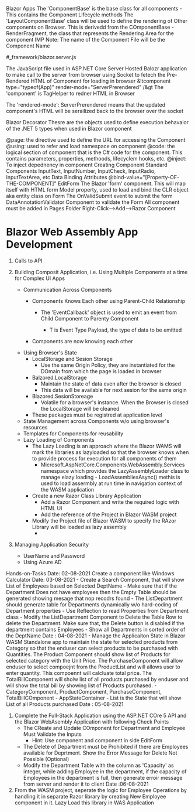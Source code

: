 Blazor Apps
The 'ComponentBase' is the base class for all components - This contains the Component Lifecycle methods The 'LayoutComponentBase' class will be used to define the rendering of Other components on Browser. This is derivedd from the COmponentBase - RenderFragment, the class that represents the Rendering Area for the component IMP Note: The name of the Component File will be the Component Name

#_framework/blazor.server.js

The JavaScript file used in ASP.NET Core Server Hosted Balozr application to make call to the server from browser using Socket to fetech the Pre-Rendered HTML of Component for loading in browser
 &ltcomponent type="typeof(App)" render-mode="ServerPrerendered" /&gt
The 'component' is TagHelper to redner HTML in Browser

The 'rendered-mode': ServerPrerendered means that the updated component's HTML will be serailized back to the browser over the socket

Blazor Decorator
Thesre are the objects used to define execution behavaior of the .NET 5 types when used in Blazor component

@page: the directive used to define the URL for accessing the Component
@using: used to refer and load namespace on component
@code: the logical section of component that is the C# code for the component. This contains parameters, properties, methoods, lifecyclem hooks, etc.
@inject: To inject depednency in component
Creating Component
Standard Components
InputText, InputNumber, InputCheck, InputRadio, InputTextArea, etc
Data Binding Attributes
@bind-value="[Property-OF-THE-COMPONENT]"
EditForm
The Blazor 'form' component. This will map itself with HTML form
Model property, used to load and bind the CLR object aka entity class on Form
The OnValidSubmit event to submit the form
DataAnnotationValidator
Component to validate the Form
All component must be added in Pages Folder
Right-Click-->Add-->Razor Component


# Blazor Web Assembly App Development
1. Calls to API
2. Building Composit Application, i.e. Using Multiple Components at a time for Complex UI Apps
	- Communication Across Components
		- Components Knows Each other using Parent-Child Relationship
			- The 'EventCallback<T>' object is used to emit an event from Child Component to Parenty Component
				- T is Event Type Payload, the type of data to be emitted

		- Components are now knowing each other
	- Using Browser's State
		- LocalStorage and Sesion Storage
			- Use the same Origin Policy, they are instantiated for the DOmain from which the page is loaded in browser 
		- Balzored.LocalStorage
			- Maintain the  state of data even after the browser is closed 
			- This data will be available for next sesion for the same origin
		- Blazored.SesionStoreage
			- Volatile for a browser's instance. When the Browser is closed the LocalStorage will be cleaned
		- These packages must be registred at application level	
	- State Management across Components w/o using browser's resources
	- Templates for Components for reusability
	- Lazy Loading of Components
		- The Lazy Loading is an approach where the Blazor WAMS will mark the libraries as lazyloaded so that the browser knows when to provide process for execution for all components of them
			- Microsoft.AspNetCore.Components.WebAssembly.Services namespace which provides 
				the LazyAssemblyLoader class to manage elazy loading
					 - LoadAssembliesAsync() methis is used to load assermbly at run time in navigation context of the WASM application	   
		- Create a new Razor Class LIbrary Application
			- Add a Razor Component and write the required logic with HTML UI
			- Add the reference of the Project in Blazor WASM project
		- Modify the Project file of Blazor WASM to specify the RAzor Library will be loaded as lazy assembly
			- <ItemGroup>
		<BlazorWebAssemblyLazyLoad Include="Product_LazyLoad.dll"></BlazorWebAssemblyLazyLoad>
	</ItemGroup>	

3. Managing Application Security
	- UserName and Password
	- Using Azure AD





Hands-on-Tasks
Date: 02-08-2021 Create a component like Windows Calculator
Date: 03-08-2021 
	- Create a Search Component, that will show List of Employees based on Selected DeptName
	- Make sure that if the Department Does not have employees then the Empty Table should be generated showing mesage that nop recodrs found
	- The ListDepartment should generate table for Departments dynamically w/o hard-coding of Department properties
		- Use Reflection to read Properties from Department class
	- Modify the ListDepartment Component to Delete the Table Row to delete the Department. Make sure that, the Delete button is disabled if the department contains Employees
	- Show all Departments in sorted order of the DeptName
Date : 04-08-2021
	- Manage the Applicaiton State in Blazor WASM Standalone app to maintain the state for selected products from Category so that the enduser can select products to be purchased with Quantities. The Product Component should show list of Products for selected category with the Unit Price. The PurchaseComponent will allow enduser to select compoejnt from the ProductList and will allows user to enter quantity. This compoennt will calcluate total price. The TotalBillComponent will sholw list of all products purchased by enduser and will show the total bill by showing list of Products purchased.
	- CategoryComponent, ProductComponent, PurchaseComponent, TotalBillCOmponent
	- AppStateContainer
		- List<Purchase> is the State that will show List of all Products purchased
Date : 05-08-2021
1. Complete the Full-Stack Application using the ASP.NET COre 5 API and the Blazor WebAsembly Application with following Check Points
	- The CReate and Update COmponent for Department and Employee Must Validate the Inputs
		- Hint: Use <DataAnnotatiosValidator/> component and <ValidationSummary/> component in side EditForm
	- The Delete of Department must be Prohibited if there are Employees available for Deprtment. Show the Error Message for Delete Not Possible (Optional)
	- Modify the Department Table with the column as 'Capacity' as integer, while adding Employee in the department, if the capacity of Employees in the department is full, then generate erroir message from server and render it to client
Date :06-08-2021
1. From the WASM project, seperate the logic for Employee Operations by handling it in separate Razor library by creating New Employee component in it. Lazy Load this library in WAS Application